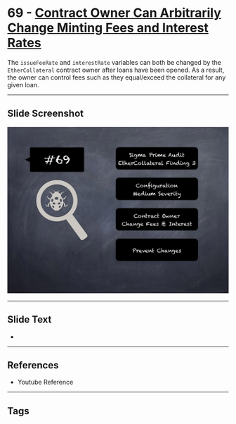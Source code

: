 
# 69 - [Contract Owner Can Arbitrarily Change Minting Fees and Interest Rates](./Contract%20Owner%20Can%20Arbitrarily%20Change%20Minting%20Fees%20and%20Interest%20Rates.md)

 The `issueFeeRate` and `interestRate` variables can both be changed by the `EtherCollateral` contract owner after loans have been opened. As a result, the owner can control fees such as they equal/exceed the collateral for any given loan.


___
## Slide Screenshot
![069.png](../../images/7.%20Audit%20Findings%20101/069.png)
___
## Slide Text
- 
___
## References
- Youtube Reference
___
## Tags
